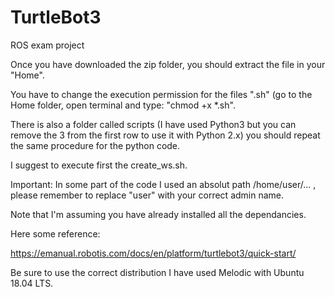 # TurtleBot3
ROS exam project


Once you have downloaded the zip folder, you should extract the file in your "Home". 

You have to change the execution permission for the files ".sh" (go to the Home folder, open terminal and type: "chmod +x *.sh". 

There is also a folder called scripts (I have used Python3 but you can remove the 3 from the first row to use it with Python 2.x) you should repeat the same procedure for the python code.

I suggest to execute first the create_ws.sh. 

Important: In some part of the code I used an absolut path /home/user/... , please remember to replace "user" with your correct admin name.


Note that I'm assuming you have already installed all the dependancies.

Here some reference:

https://emanual.robotis.com/docs/en/platform/turtlebot3/quick-start/

Be sure to use the correct distribution I have used Melodic with Ubuntu 18.04 LTS. 

